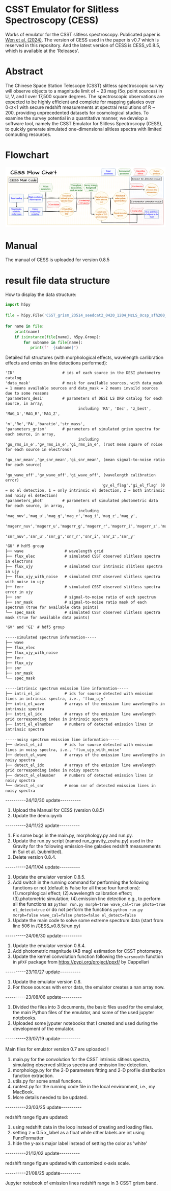 # CSST Emulator for Slitless Spectroscopy (CESS)
Works of emulator for the CSST slitless spectroscopy.  Publicated paper is [Wen et al. (2024)](https://ui.adsabs.harvard.edu/abs/2024MNRAS.528.2770W/abstract).  The version of CESS used in the paper is v0.7 which is reserved in this repository.  And the latest version of CESS is CESS_v0.8.5, which is available at the 'Releases'. 

# Abstract
The Chinese Space Station Telescope (CSST) slitless spectroscopic survey will observe objects to a magnitude limit of ~ 23 mag (5σ, point sources) in U, V, and I over 17,500 square degrees.  The spectroscopic observations are expected to be highly efficient and complete for mapping galaxies over 0<z<1 with secure redshift measurements at spectral resolutions of R ~ 200, providing unprecedented datasets for cosmological studies.  To examine the survey potential in a quantitative manner, we develop a software tool, namely the CSST Emulator for Slitless Spectroscopy (CESS), to quickly generate simulated one-dimensional slitless spectra with limited computing resources.  

# Flowchart
![Flowchart of CSST grism emulator](https://github.com/RainW7/CESS/blob/main/flowchart.png)

# Manual
The manual of CESS is uploaded for version 0.8.5

# result file data structure
How to display the data structure: 
```python
import h5py

file = h5py.File('CSST_grism_23514_seedcat2_0420_1204_MzLS_0csp_sfh200_bc2003_hr_stelib_chab_neb_300r_i0100_2dal8_10.hdf5','r') # the output file in hdf5 of CESS

for name in file:
    print(name)
    if isinstance(file[name], h5py.Group):
        for subname in file[name]:
           print(f"  {subname}")
```

Detailed full structures (with morphological effects, wavelength carlibration effects and emission line detections performed): 
```
'ID'                     # ids of each source in the DESI photometry catalog
'data_mask'              # mask for available sources, with data_mask = 1 means available sources and data_mask = 2 means invaild sources due to some reasons
'parameters_desi'        # parameters of DESI LS DR9 catalog for each source, in array,
                                including 'RA', 'Dec', 'z_best', 'MAG_G','MAG_R','MAG_Z',
                                          'n','Re','PA','baratio','str_mass',
'parameters_grism'       # parameters of simulated grism spectra for each source, in array,
                                including 'gu_rms_in_e','gv_rms_in_e','gi_rms_in_e', (root mean square of noise for each source in electrons)
                                          'gu_snr_mean','gv_snr_mean','gi_snr_mean', (mean signal-to-noise ratio for each source)
                                          'gu_wave_off','gv_wave_off','gi_wave_off', (wavelength calibration error)
                                          'gv_el_flag','gi_el_flag' (0 = no el detection, 1 = only intrinsic el detection, 2 = both intrinsic and noisy el detection)
'parameters_phot'        # parameters of simulated photometric data for each source, in array,
                                including 'mag_nuv','mag_u','mag_g','mag_r','mag_i','mag_z','mag_y',
                                          'magerr_nuv','magerr_u','magerr_g','magerr_r','magerr_i','magerr_z','magerr_y',
                                          'snr_nuv','snr_u','snr_g','snr_r','snr_i','snr_z','snr_y'
```
```
'GU' # hdf5 group
├── wave                  # wavelength grid
├── flux_elec             # simulated CSST observed slitless spectra in electrons
├── flux_ujy              # simulated CSST intrinsic slitless spectra in ujy
├── flux_ujy_with_noise   # simulated CSST observed slitless spectra with noise in ujy
├── ferr                  # simulated CSST observed slitless spectra error in ujy
├── snr                   # signal-to-noise ratio of each spectrum
├── snr_mask              # signal-to-noise ratio mask of each spectrum (true for available data points)
└── spec_mask             # simulated CSST observed slitless spectra mask (true for available data points)
```
```
'GV' and 'GI' # hdf5 group

-----simulated spectrum information-----
├── wave
├── flux_elec
├── flux_ujy_with_noise
├── ferr
├── flux_ujy
├── snr
├── snr_mask
└── spec_mask

-----intrinsic spectrum emission line information-----
├── intri_el_id           # ids for source detected with emission lines in intrinsic spectra, i.e., 'flux_ujy'
├── intri_el_wave         # arrays of the emission line wavelengths in intrinsic spectra
├── intri_el_idx          # arrays of the emission line wavelength grid corresponding index in intrinsic spectra
├── intri_el_elnumber     # numbers of detected emission lines in intrinsic spectra

-----noisy spectrum emission line information-----
├── detect_el_id          # ids for source detected with emission lines in noisy spectra, i.e., 'flux_ujy_with_noise'
├── detect_el_wave        # arrays of the emission line wavelengths in noisy spectra
├── detect_el_idx         # arrays of the emission line wavelength grid corresponding index in noisy spectra
├── detect_el_elnumber    # numbers of detected emission lines in noisy spectra
└── detect_el_snr         # mean snr of detected emission lines in noisy spectra
```

----------24/12/30 update----------
1. Upload the Manual for CESS (version 0.8.5)
2. Update the demo.ipynb

----------24/11/22 update----------
1. Fix some bugs in the main.py, morphology.py and run.py.
2. Update the run.py script (named run_gravity_zouhu.py) used in the Gravity for the following emission-line galaxies redshift measurements in Sui et al. (submitted).
3. Delete version 0.8.4.

----------24/11/04 update----------
1. Update the emulator version 0.8.5.
2. Add switch in the running command for performing the following functions or not (default is False for all these four functions):
   (1).morphlogical effect; (2).wavelength calibration effect; (3).photometric simulation; (4).emission line detection
   e.g., to perform all the functions as ```python run.py morph=true wave_cal=true photo=true el_detect=true```
         or do not perform the functions ```python run.py morph=false wave_cal=false photo=false el_detect=false```
3. Update the main code to solve some extreme spectrum data (start from line 506 in /CESS_v0.8.5/run.py)

----------24/06/30 update----------
1. Update the emulator version 0.8.4.
2. Add photometric magnitude (AB mag) estimation for CSST photometry.
3. Update the kernel convolution function following the ```varsmooth``` function in ```pPXF``` package from https://pypi.org/project/ppxf/ by Cappellari

----------23/10/27 update----------

1. Update the emulator version 0.8.
2. For those sources with error data, the emulator creates a nan array now. 

----------23/08/06 update----------

1. Divided the files into 3 documents, the basic files used for the emulator, the main Python files of the emulator, and some of the used jupyter notebooks.
2. Uploaded some jyputer notebooks that I created and used during the development of the emulator.

----------23/07/19 update----------

Main files for emulator version 0.7 are uploaded！
1. main.py for the convolution for the CSST intrinsic slitless spectra, simulating observed slitless spectra and emission line detection.
2. morphology.py for the 2-D parameters fitting and 2-D profile distribution function extraction.
3. utils.py for some small functions.
4. runtest.py for the running code file in the local environment, i.e., my MacBook.
5. More details needed to be updated.

----------23/03/25 update----------

redshift range figure updated: 
1. using redshift data in the loop instead of creating and loading files.
2. setting z = 0.5 x_label as a float while other labels are int using FuncFormatter
3. hide the y-axis major label instead of setting the color as 'white'

----------21/12/02 update----------

redshift range figure updated with customized x-axis scale.

----------21/08/25 update----------

Jupyter notebook of emission lines redshift range in 3 CSST grism band.
